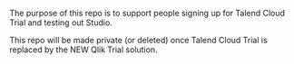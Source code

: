 The purpose of this repo is to support people signing up for Talend Cloud Trial and testing out Studio.

This repo will be made private (or deleted) once Talend Cloud Trial is replaced by the NEW Qlik Trial solution.

